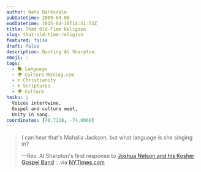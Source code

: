```yaml
---
author: Nate Barksdale
pubDatetime: 2009-04-06
modDatetime: 2025-04-10T14:51:53Z
title: That Old-Time Religion
slug: that-old-time-religion
featured: false
draft: false
description: Quoting Al Sharpton.
emoji: 🎶
tags:
  - 🗣️ Language
  - 🌍 Culture-Making.com
  - ✝️ Christianity
  - ✝️ Scriptures
  - 🌍 Culture
haiku: |
  Voices intertwine,  
  Gospel and culture meet,  
  Unity in song.
coordinates: [40.7128, -74.0060]
---
```


> I can hear that's Mahalia Jackson, but what language is she singing in?
>
> —Rev. Al Sharpton's first response to [Joshua Nelson and his Kosher Gospel Band](http://www.joshuanelson.com/) :: via [NYTimes.com](http://web.archive.org/web/20240522085618/https://www.nytimes.com/2009/04/05/magazine/05rabbi-t.html?emc=eta1)
